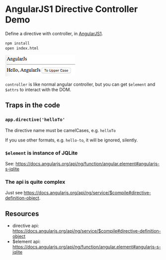 AngularJS1 Directive Controller Demo
====================================

Define a directive with controller, in [AngularJS1](https://angularjs.org/).

```
npm install
open index.html
```

![demo](./images/demo.jpg)

`controller` is like normal angular controller, but you can get `$element` and `$attrs` to interact with the DOM.

Traps in the code
-----------------

### `app.directive('helloTo'`

The directive name must be camelCases, e.g. `helloTo`

If you use other formats, e.g. `hello-to`, it will be ignored, silently.

### `$element` is instance of JQLite

See: https://docs.angularjs.org/api/ng/function/angular.element#angularjs-s-jqlite

### The api is quite complex

Just see <https://docs.angularjs.org/api/ng/service/$compile#directive-definition-object>.

Resources
---------

- directive api: https://docs.angularjs.org/api/ng/service/$compile#directive-definition-object
- $element api: https://docs.angularjs.org/api/ng/function/angular.element#angularjs-s-jqlite